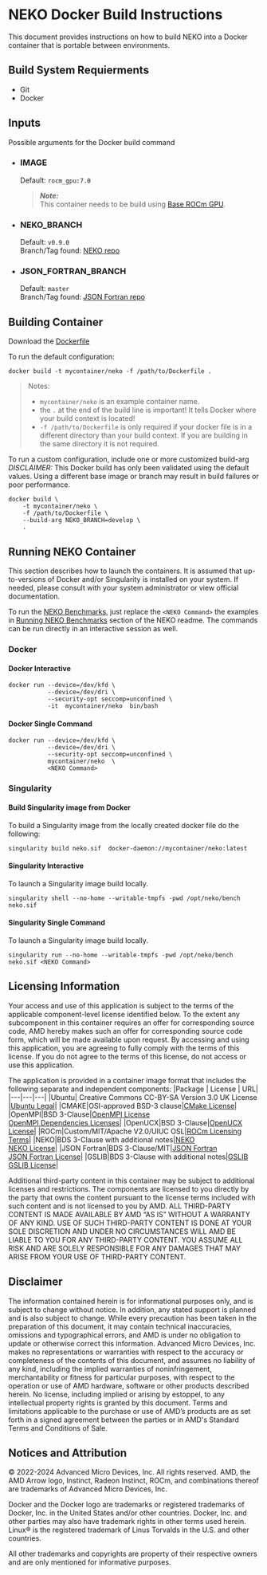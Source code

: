 # NEKO Docker Build Instructions
This document provides instructions on how to build NEKO into a Docker container that is portable between environments.

## Build System Requierments
- Git
- Docker

## Inputs
Possible arguments for the Docker build command  

- ### IMAGE
    Default: `rocm_gpu:7.0`  
    > ***Note:***  
    >  This container needs to be build using [Base ROCm GPU](/base-gpu-mpi-rocm-docker/Dockerfile).

- ### NEKO_BRANCH
    Default: `v0.9.0`  
    Branch/Tag found: [NEKO repo](https://github.com/ExtremeFLOW/neko)

- ### JSON_FORTRAN_BRANCH
    Default: `master`  
    Branch/Tag found: [JSON Fortran repo](https://github.com/jacobwilliams/json-fortran.git)

## Building Container
Download the [Dockerfile](/neko/docker/Dockerfile)  

To run the default configuration:
```
docker build -t mycontainer/neko -f /path/to/Dockerfile . 
```
>Notes:  
>- `mycontainer/neko` is an example container name.
>- the `.` at the end of the build line is important! It tells Docker where your build context is located!
>- `-f /path/to/Dockerfile` is only required if your docker file is in a different directory than your build context. If you are building in the same directory it is not required. 


To run a custom configuration, include one or more customized build-arg  
*DISCLAIMER:* This Docker build has only been validated using the default values. Using a different base image or branch may result in build failures or poor performance.
```
docker build \
    -t mycontainer/neko \
    -f /path/to/Dockerfile \
    --build-arg NEKO_BRANCH=develop \
    . 
```

## Running NEKO Container
This section describes how to launch the containers. It is assumed that up-to-versions of Docker and/or Singularity is installed on your system.
If needed, please consult with your system administrator or view official documentation.

To run the [NEKO Benchmarks](/neko/README.md#running-neko-benchmark), just replace the `<NEKO Command>` the examples in [Running NEKO Benchmarks](/neko/README.md#running-neko-benchmark) section of the NEKO readme. The commands can be run directly in an interactive session as well. 

### Docker  

#### Docker Interactive
```
docker run --device=/dev/kfd \
           --device=/dev/dri \
           --security-opt seccomp=unconfined \
           -it  mycontainer/neko  bin/bash
```


#### Docker Single Command 
```
docker run --device=/dev/kfd \
           --device=/dev/dri \
           --security-opt seccomp=unconfined \
           mycontainer/neko  \
           <NEKO Command>
```

### Singularity  
#### Build Singularity image from Docker
To build a Singularity image from the locally created docker file do the following:
```
singularity build neko.sif  docker-daemon://mycontainer/neko:latest
```

#### Singularity Interactive
To launch a Singularity image build locally.
```
singularity shell --no-home --writable-tmpfs -pwd /opt/neko/bench neko.sif
```

#### Singularity Single Command
To launch a Singularity image build locally.
```
singularity run --no-home --writable-tmpfs -pwd /opt/neko/bench neko.sif <NEKO Command>
```

## Licensing Information
Your access and use of this application is subject to the terms of the applicable component-level license identified below. To the extent any subcomponent in this container requires an offer for corresponding source code, AMD hereby makes such an offer for corresponding source code form, which will be made available upon request. By accessing and using this application, you are agreeing to fully comply with the terms of this license. If you do not agree to the terms of this license, do not access or use this application.

The application is provided in a container image format that includes the following separate and independent components: 
|Package | License | URL|
|---|---|---|
|Ubuntu| Creative Commons CC-BY-SA Version 3.0 UK License |[Ubuntu Legal](https://ubuntu.com/legal)|
|CMAKE|OSI-approved BSD-3 clause|[CMake License](https://cmake.org/licensing/)|
|OpenMPI|BSD 3-Clause|[OpenMPI License](https://www-lb.open-mpi.org/community/license.php)<br /> [OpenMPI Dependencies Licenses](https://docs.open-mpi.org/en/v5.0.x/license/index.html)|
|OpenUCX|BSD 3-Clause|[OpenUCX License](https://openucx.org/license/)|
|ROCm|Custom/MIT/Apache V2.0/UIUC OSL|[ROCm Licensing Terms](https://rocm.docs.amd.com/en/latest/about/license.html)|
|NEKO|BDS 3-Clause with additional notes|[NEKO](https://github.com/ExtremeFLOW/neko) <br /> [NEKO License](https://github.com/ExtremeFLOW/neko/blob/develop/COPYING)|
|JSON Fortran|BDS 3-Clause/MIT|[JSON Fortran]( https://github.com/jacobwilliams/json-fortran.git) <br /> [JSON Fortran License](https://github.com/jacobwilliams/json-fortran/blob/master/LICENSE)|
|GSLIB|BDS 3-Clause with additional notes|[GSLIB](https://github.com/Nek5000/gslib) <br /> [GSLIB License](https://github.com/Nek5000/gslib/blob/master/LICENSE)|

Additional third-party content in this container may be subject to additional licenses and restrictions. The components are licensed to you directly by the party that owns the content pursuant to the license terms included with such content and is not licensed to you by AMD. ALL THIRD-PARTY CONTENT IS MADE AVAILABLE BY AMD “AS IS” WITHOUT A WARRANTY OF ANY KIND. USE OF SUCH THIRD-PARTY CONTENT IS DONE AT YOUR SOLE DISCRETION AND UNDER NO CIRCUMSTANCES WILL AMD BE LIABLE TO YOU FOR ANY THIRD-PARTY CONTENT. YOU ASSUME ALL RISK AND ARE SOLELY RESPONSIBLE FOR ANY DAMAGES THAT MAY ARISE FROM YOUR USE OF THIRD-PARTY CONTENT.

## Disclaimer
The information contained herein is for informational purposes only, and is subject to change without notice. In addition, any stated support is planned and is also subject to change. While every precaution has been taken in the preparation of this document, it may contain technical inaccuracies, omissions and typographical errors, and AMD is under no obligation to update or otherwise correct this information. Advanced Micro Devices, Inc. makes no representations or warranties with respect to the accuracy or completeness of the contents of this document, and assumes no liability of any kind, including the implied warranties of noninfringement, merchantability or fitness for particular purposes, with respect to the operation or use of AMD hardware, software or other products described herein. No license, including implied or arising by estoppel, to any intellectual property rights is granted by this document. Terms and limitations applicable to the purchase or use of AMD’s products are as set forth in a signed agreement between the parties or in AMD's Standard Terms and Conditions of Sale.

## Notices and Attribution
© 2022-2024 Advanced Micro Devices, Inc. All rights reserved. AMD, the AMD Arrow logo, Instinct, Radeon Instinct, ROCm, and combinations thereof are trademarks of Advanced Micro Devices, Inc.

Docker and the Docker logo are trademarks or registered trademarks of Docker, Inc. in the United States and/or other countries. Docker, Inc. and other parties may also have trademark rights in other terms used herein. Linux® is the registered trademark of Linus Torvalds in the U.S. and other countries.

All other trademarks and copyrights are property of their respective owners and are only mentioned for informative purposes.

